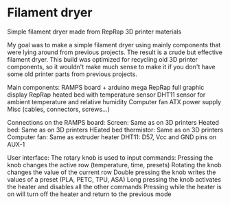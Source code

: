 # Filament dryer
 Simple filament dryer made from RepRap 3D printer materials

My goal was to make a simple filament dryer using mainly components that were lying around from previous projects. The result is a crude but effective filament dryer.
This build was optimized for recycling old 3D printer components, so it wouldn't make much sense to make it if you don't have some old printer parts from previous projects.

Main components:
RAMPS board + arduino mega
RepRap full graphic display
RepRap heated bed with temperature sensor
DHT11 sensor for ambient temperature and relative humidity
Computer fan
ATX power supply Misc (cables, connectors, screws...)

Connections on the RAMPS board:
Screen: Same as on 3D printers
Heated bed: Same as on 3D printers
HEated bed thermistor: Same as on 3D printers
Computer fan: Same as extruder heater
DHT11: D57, Vcc and GND pins on AUX-1

User interface:
The rotary knob is used to input commands:
Pressing the knob changes the active row (temperature, time, presets)
Rotating the knob changes the value of the current row
Double pressing the knob writes the values of a preset (PLA, PETC, TPU, ASA)
Long pressing the knob activates the heater and disables all the other commands
Pressing while the heater is on will turn off the heater and return to the previous mode

